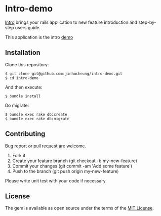 # Intro-demo

[Intro](https://github.com/jinhucheung/intro) brings your rails application to new feature introduction and step-by-step users guide.

This application is the intro [demo](https://intro-demo.herokuapp.com/)

## Installation

Clone this repository:

```
$ git clone git@github.com:jinhucheung/intro-demo.git
$ cd intro-demo
```

And then execute:

```
$ bundle install
```

Do migrate:

```
$ bundle exec rake db:create
$ bundle exec rake db:migrate
```

## Contributing

Bug report or pull request are welcome.

1. Fork it
2. Create your feature branch (git checkout -b my-new-feature)
3. Commit your changes (git commit -am 'Add some feature')
4. Push to the branch (git push origin my-new-feature)

Please write unit test with your code if necessary.

## License

The gem is available as open source under the terms of the [MIT License](MIT-LICENSE).